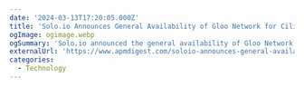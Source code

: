 ```yaml
---
date: '2024-03-13T17:20:05.000Z'
title: 'Solo.io Announces General Availability of Gloo Network for Cilium'
ogImage: ogimage.webp
ogSummary: 'Solo.io announced the general availability of Gloo Network for Cilium, an enterprise-grade network management solution powered by eBPF that accelerates Cilium adoption in the enterprise.'
externalUrl: 'https://www.apmdigest.com/soloio-announces-general-availability-of-gloo-network-for-cilium'
categories:
  - Technology
---
```

